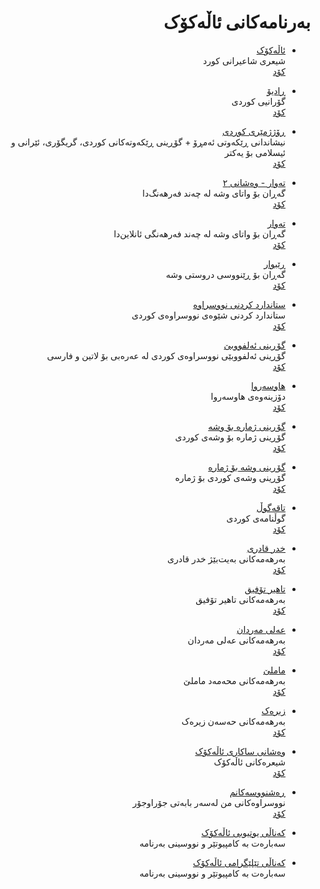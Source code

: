 <div dir=rtl>

# بەرنامەکانی ئاڵەکۆک

- [ئاڵەکۆک](https://allekok.ir/)  
  شیعری شاعیرانی کورد  
  [کۆد](https://github.com/allekok/allekok-website)  

- [ڕادیۆ](https://allekok.github.io/radio/)  
  گۆرانیی کوردی  
  [کۆد](https://github.com/allekok/radio)  

- [ڕۆژژمێری کوردی](https://allekok.ir/kurdish-calendar/site/)  
  نیشاندانی ڕێکەوتی ئەمڕۆ + گۆڕینی ڕێکەوتەکانی کوردی، گریگۆری، ئێرانی و ئیسلامی بۆ یەکتر  
  [کۆد](https://github.com/allekok/kurdish-calendar)  

- [تەوار - وەشانی ٢](https://allekok.ir/tewar/)  
  گەڕان بۆ واتای وشە لە چەند فەرهەنگ‌دا  
  [کۆد](https://github.com/allekok/tewar-2)  

- [تەوار](https://allekok.ir/tewar-legacy/)  
  گەڕان بۆ واتای وشە لە چەند فەرهەنگی ئانلاین‌دا  
  [کۆد](https://github.com/allekok/tewar-legacy)  

- [ڕێبوار](https://allekok.ir/rebwar/)  
  گەڕان بۆ ڕێنووسی دروستی وشە  
  [کۆد](https://github.com/allekok/rebwar)  

- [ستاندارد کردنی نووسراوە](https://allekok.github.io/normalize/)  
  ستاندارد کردنی شێوەی نووسراوەی کوردی  
  [کۆد](https://github.com/allekok/normalize)  

- [گۆڕینی ئەلفووبێ](https://allekok.github.io/kurdish-transliterator/)  
  گۆڕینی ئەلفووبێی نووسراوەی کوردی لە عەرەبی بۆ لاتین و فارسی  
  [کۆد](https://github.com/allekok/kurdish-transliterator)  

- [هاوسەروا](https://allekok.ir/haw-serwa/)  
  دۆزینەوەی هاوسەروا  
  [کۆد](https://github.com/allekok/haw-serwa)  

- [گۆڕینی ژمارە بۆ وشە](https://allekok.github.io/num-to-str/)  
  گۆڕینی ژمارە بۆ وشەی کوردی  
  [کۆد](https://github.com/allekok/num-to-str)  

- [گۆڕینی وشە بۆ ژمارە](https://allekok.github.io/str-to-num/)  
  گۆڕینی وشەی کوردی بۆ ژمارە  
  [کۆد](https://github.com/allekok/str-to-num)  

- [تاقەگوڵ](https://allekok.github.io/taqe-gull/#.)  
  گوڵنامەی کوردی  
  [کۆد](https://github.com/allekok/taqe-gull)  

- [خدر قادری](https://allekok.github.io/xdr-qadri/#.)  
  بەرهەمەکانی بەیت‌بێژ خدر قادری  
  [کۆد](https://github.com/allekok/xile-derzi)  

- [تاهیر تۆفیق](https://allekok.github.io/tahir-tofiq/#.)  
  بەرهەمەکانی تاهیر تۆفیق  
  [کۆد](https://github.com/allekok/tahir-tofiq)  

- [عەلی مەردان](https://allekok.github.io/eli-merdan/#.)  
  بەرهەمەکانی عەلی مەردان  
  [کۆد](https://github.com/allekok/eli-merdan)  

- [ماملێ](https://allekok.github.io/mamle/#.)  
  بەرهەمەکانی محەمەد ماملێ  
  [کۆد](https://github.com/allekok/mamle)  

- [زیرەک](https://allekok.github.io/zirek/#.)  
  بەرهەمەکانی حەسەن زیرەک  
  [کۆد](https://github.com/allekok/zirek)  

- [وەشانی ساکاری ئاڵەکۆک](https://allekok.github.io/allekok-poems/)  
  شیعرەکانی ئاڵەکۆک  
  [کۆد](https://github.com/allekok/allekok-poems)  

- [ڕەشنووسەکانم](https://allekok.github.io/drafts/)  
  نووسراوەکانی من لەسەر بابەتی جۆراوجۆر  
  [کۆد](https://github.com/allekok/drafts)  

- [کەناڵی یوتیوبی ئاڵەکۆک](https://youtube.com/channel/UCmddsfgce634kv7Mve7jWhA)  
  سەبارەت بە کامپیوتێر و نووسینی بەرنامە  


- [کەناڵی تێلێگرامی ئاڵەکۆک](https://t.me/allekok_channel)  
  سەبارەت بە کامپیوتێر و نووسینی بەرنامە  

